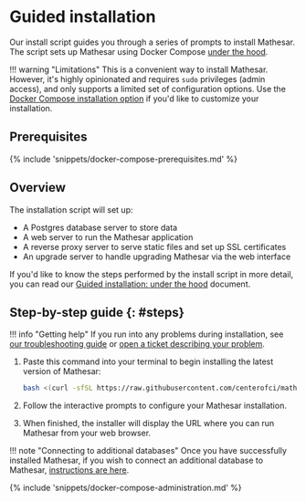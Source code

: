 # Guided installation

Our install script guides you through a series of prompts to install Mathesar. The script sets up Mathesar using Docker Compose [under the hood](./guided-install/under-the-hood.md).

!!! warning "Limitations"
    This is a convenient way to install Mathesar. However, it's highly opinionated and requires `sudo` privileges (admin access), and only supports a limited set of configuration options. Use the [Docker Compose installation option](../docker-compose/) if you'd like to customize your installation.

## Prerequisites

{% include 'snippets/docker-compose-prerequisites.md' %}


## Overview

The installation script will set up:

- A Postgres database server to store data
- A web server to run the Mathesar application
- A reverse proxy server to serve static files and set up SSL certificates
- An upgrade server to handle upgrading Mathesar via the web interface

If you'd like to know the steps performed by the install script in more detail, you can read our [Guided installation: under the hood](./under-the-hood.md) document.

## Step-by-step guide {: #steps}

!!! info "Getting help"
    If you run into any problems during installation, see [our troubleshooting guide](./troubleshooting.md) or [open a ticket describing your problem](https://github.com/centerofci/mathesar/issues/new/choose).

1. Paste this command into your terminal to begin installing the latest version of Mathesar:

    ```sh
    bash <(curl -sfSL https://raw.githubusercontent.com/centerofci/mathesar/{{mathesar_version}}/install.sh)
    ```

1. Follow the interactive prompts to configure your Mathesar installation.

1. When finished, the installer will display the URL where you can run Mathesar from your web browser.

!!! note "Connecting to additional databases"
    Once you have successfully installed Mathesar, if you wish to connect an additional database to Mathesar, [instructions are here](../../configuration/connect-to-existing-db.md).



{% include 'snippets/docker-compose-administration.md' %}
